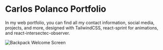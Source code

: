# Carlos Polanco Portfolio

In my web portfolio, you can find all my contact information, social media, projects, and more, designed with TailwindCSS, react-sprint for animations, and react-intersectec-observer.
<br>

![Backpack Welcome Screen](https://menukomedemomenu.s3.amazonaws.com/Screen+Shot+2021-09-06+at+10.05.08+AM.png)
